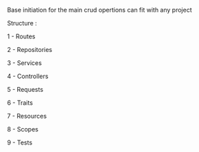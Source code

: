 Base initiation for the main crud opertions can fit with any project 

Structure : 

1 - Routes

2 - Repositories

3 - Services

4 - Controllers

5 - Requests

6 - Traits

7 - Resources

8 - Scopes

9 - Tests
